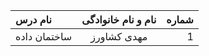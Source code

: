 | نام درس  | نام و نام خانوادگی  | شماره |
| :------------ |:---------------:| -----:|
| ساختمان داده       | مهدی کشاورز | 1 |

